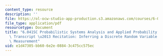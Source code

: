 ```yaml
---
content_type: resource
description: ''
file: https://ol-ocw-studio-app-production.s3.amazonaws.com/courses/6-041sc-probabilistic-systems-analysis-and-applied-probability-fall-2013/e1d47305bb606e2e08843c475cc575ec_MIT6_041SCF13_Inferring_a_Discrete_Random_Variable_from_a_Continuous_Measurement_300k.pdf
file_type: application/pdf
resourcetype: Document
title: "6.041SC Probabilistic Systems Analysis and Applied Probability, Fall 2013\
  \ Transcript \u2013 Recitation: Inferring a Discrete Random Variable from aContinuous\
  \ Measurement"
uid: e1d47305-bb60-6e2e-0884-3c475cc575ec
---
```

